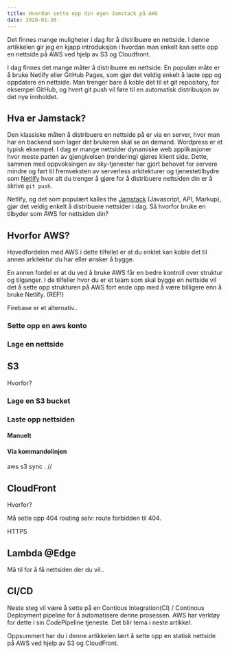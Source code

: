 ```yaml
---
title: Hvordan sette opp din egen Jamstack på AWS
date: 2020-01-30
---
```


<!-- Excerpt Start -->

Det finnes mange muligheter i dag for å distribuere en nettside. I denne artikkelen gir jeg en kjapp introduksjon i hvordan man enkelt kan sette opp en nettside på AWS ved hjelp av S3 og Cloudfront.

<!-- Excerpt End -->

I dag finnes det mange måter å distribuere en nettside. En populær måte er å bruke Netlify eller GitHub Pages, som gjør det veldig enkelt å laste opp og oppdatere en nettside. Man trenger bare å koble det til et git repository, for eksempel GitHub, og hvert git push vil føre til en automatisk distribusjon av det nye innholdet.

## Hva er Jamstack?

Den klassiske måten å distribuere en nettside på er via en server, hvor man har en backend som lager det brukeren skal se on demand. Wordpress er et typisk eksempel. I dag er mange nettsider dynamiske web applikasjoner hvor meste parten av gjengivelsen (rendering) gjøres klient side. Dette, sammen med oppvoksingen av sky-tjenester har gjort behovet for servere mindre og ført til fremveksten av serverless arkitekturer og tjenestetilbydre som [Netlify](https://www.netlify.com) hvor alt du trenger å gjøre for å distribuere nettsiden din er å skrive `git push`.

Netlify, og det som populært kalles the [Jamstack](https://jamstack.org/) (Javascript, API, Markup), gjør det veldig enkelt å distribuere nettsider i dag. Så hvorfor bruke en tilbyder som AWS for nettsiden din?

## Hvorfor AWS?

Hovedfordelen med AWS i dette tilfellet er at du enklet kan koble det til annen arkitektur du har eller ønsker å bygge.

En annen fordel er at du ved å bruke AWS får en bedre kontroll over struktur og tilganger. I de tilfeller hvor du er et team som skal bygge en nettside vil det å sette opp strukturen på AWS fort ende opp med å være billigere enn å bruke Netlify. (REF!)

Firebase er et alternativ..

### Sette opp en aws konto

### Lage en nettside

## S3

Hvorfor?

### Lage en S3 bucket

### Laste opp nettsiden

#### Manuelt

#### Via kommandolinjen

aws s3 sync . //

## CloudFront

Hvorfor?

Må sette opp 404 routing selv: route forbidden til 404.

HTTPS

## Lambda @Edge

Må til for å få nettsiden der du vil..

## CI/CD

Neste steg vil være å sette på en Contious Integration(CI) / Continous Deployment pipeline for å automatisere denne prosessen. AWS har verktøy for dette i sin CodePipeline tjeneste. Det blir tema i neste artikkel.

Oppsummert har du i denne artikkelen lært å sette opp en statisk nettside på AWS ved hjelp av S3 og CloudFront.
